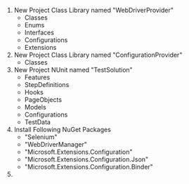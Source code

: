 1. New Project Class Library named "WebDriverProvider"
	- Classes
	- Enums
	- Interfaces
	- Configurations
	- Extensions
1. New Project Class Library named "ConfigurationProvider"
	- Classes
1. New Project NUnit named "TestSolution"
	- Features
	- StepDefinitions
	- Hooks
	- PageObjects
	- Models
	- Configurations
	- TestData
1. Install Following NuGet Packages
   - "Selenium"
   - "WebDriverManager"
   - "Microsoft.Extensions.Configuration"
   - "Microsoft.Extensions.Configuration.Json"
   - "Microsoft.Extensions.Configuration.Binder"
1. 
